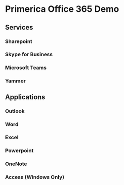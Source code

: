 # Primerica Office 365 Demo

## Services
### Sharepoint
### Skype for Business
### Microsoft Teams
### Yammer

## Applications
### Outlook
### Word
### Excel
### Powerpoint
### OneNote
### Access (Windows Only)
